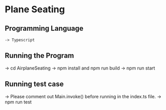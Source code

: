 # Plane Seating #

## Programming Language ##
    -> Typescript  

## Running the Program ##

-> cd AirplaneSeating
-> npm install and npm run build
-> npm run start


## Running test case

-> Please comment out Main.invoke() before running in the index.ts file.
-> npm run test
        


